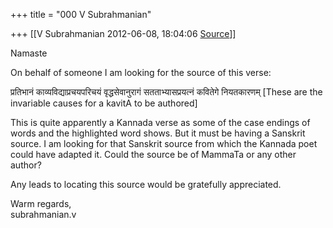 +++
title = "000 V Subrahmanian"

+++
[[V Subrahmanian	2012-06-08, 18:04:06 [Source](https://groups.google.com/g/bvparishat/c/L_sHoHPt8Es)]]



Namaste  
  
On behalf of someone I am looking for the source of this verse:  
  
प्रतिभानं काव्यविद्याप्रचयपरिचयं वृद्धसेवानुरागं सतताभ्यासप्रयत्नं कवितेगे नियतकारणम् \[These are the invariable causes for a kavitA to be authored\]  
  
This is quite apparently a Kannada verse as some of the case endings of words and the highlighted word shows. But it must be having a Sanskrit source. I am looking for that Sanskrit source from which the Kannada poet could have adapted it. Could the source be of MammaTa or any other author?  
  
Any leads to locating this source would be gratefully appreciated.  
  
Warm regards,  
subrahmanian.v  
  
  
  
  

